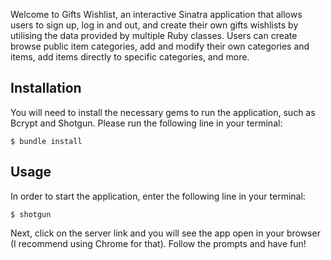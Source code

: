 Welcome to Gifts Wishlist, an interactive Sinatra application that allows users to sign up, log in and out, and create their own gifts wishlists by utilising the data provided by multiple Ruby classes. Users can create browse public item categories, add and modify their own categories and items, add items directly to specific categories, and more.


## Installation


You will need to install the necessary gems to run the application, such as Bcrypt and Shotgun. Please run the following line in your terminal:



 ``$ bundle install``


 ## Usage
 

In order to start the application, enter the following line in your terminal:


``$ shotgun``



Next, click on the server link and you will see the app open in your browser (I recommend using Chrome for that). Follow the prompts and have fun!



